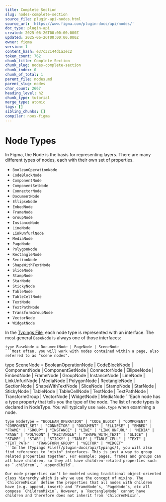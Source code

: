 ```yaml
---
title: Complete Section
slug: nodes-complete-section
source_file: plugin-api-nodes.html
source_url: 'https://www.figma.com/plugin-docs/api/nodes/'
doc_type: plugin-api
created: 2025-06-26T00:00:00.000Z
updated: 2025-06-26T00:00:00.000Z
owner: figma
version: 1
content_hash: e37c32144d1a3ec2
token_count: 762
chunk_title: Complete Section
chunk_slug: nodes-complete-section
chunk_index: 0
chunk_of_total: 1
parent_file: nodes.md
parent_slug: nodes
char_count: 2667
heading_level: h2
chunk_type: tutorial
merge_type: atomic
tags: []
sibling_chunks: []
compiler: noos-figma
---
```


# Node Types

In Figma, the Node is the basis for representing layers. There are many different types of nodes, each with their own set of properties.

- `BooleanOperationNode`
- `CodeBlockNode`
- `ComponentNode`
- `ComponentSetNode`
- `ConnectorNode`
- `DocumentNode`
- `EllipseNode`
- `EmbedNode`
- `FrameNode`
- `GroupNode`
- `InstanceNode`
- `LineNode`
- `LinkUnfurlNode`
- `MediaNode`
- `PageNode`
- `PolygonNode`
- `RectangleNode`
- `SectionNode`
- `ShapeWithTextNode`
- `SliceNode`
- `StampNode`
- `StarNode`
- `StickyNode`
- `TableNode`
- `TableCellNode`
- `TextNode`
- `TextPathNode`
- `TransformGroupNode`
- `VectorNode`
- `WidgetNode`

In the [Typings File](/plugin-docs/api/typings/), each node type is represented with an interface. The most general `BaseNode` is always one of those interfaces:

```
type BaseNode = DocumentNode | PageNode | SceneNode
```Most often, you will work with nodes contained within a page, also referred to as "scene nodes".

```
type SceneNode = BooleanOperationNode | CodeBlockNode | ComponentNode | ComponentSetNode | ConnectorNode | EllipseNode | EmbedNode | FrameNode | GroupNode | InstanceNode | LineNode | LinkUnfurlNode | MediaNode | PolygonNode | RectangleNode | SectionNode | ShapeWithTextNode | SliceNode | StampNode | StarNode | StickyNode | TableNode | TableCellNode | TextNode | TextPathNode | TransformGroup | VectorNode | WidgetNode | MediaNode
```Each node has a type property that tells you the type of the node. The list of node types is declared in NodeType. You will typically use `node.type` when examining a node.

```
type NodeType = "BOOLEAN_OPERATION" | "CODE_BLOCK" | "COMPONENT" | "COMPONENT_SET" | "CONNECTOR" | "DOCUMENT" | "ELLIPSE" | "EMBED" | "FRAME" | "GROUP" | "INSTANCE" | "LINE" | "LINK_UNFURL" | "MEDIA" | "PAGE" | "POLYGON" | "RECTANGLE" | "SHAPE_WITH_TEXT" | "SLICE" | "STAMP" | "STAR" | "STICKY" | "TABLE" | "TABLE_CELL" | "TEXT" | "TEXT_PATH" | "TRANSFORM_GROUP" | "VECTOR" | "WIDGET"
```In the [Typings File](/plugin-docs/api/typings/), you will also find references to "mixin" interfaces. This is just a way to group related properties together. For example: pages, frames and groups can all have children, so they all have children-related properties such as `.children`, `.appendChild`.

Our node properties can't be modeled using traditional object-oriented class hierarchy which is why we use the concept of mixins. The `ChildrenMixin` define the properties that all nodes with children have (e.g. append, insert) and `FrameNode`s, `PageNode`s, etc all compose `ChildrenMixin`. However, a `RectangleNode` cannot have children and therefore does not inherit from `ChildrenMixin`.
